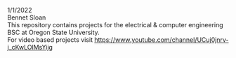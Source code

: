 1/1/2022 <br>
Bennet Sloan <br>
This repository contains projects for the electrical & computer engineering BSC at Oregon State University. <br>
For video based projects visit https://www.youtube.com/channel/UCuj0jnrv-j_cKwLOlMsYijg
